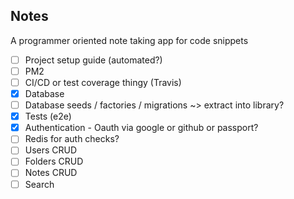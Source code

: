 ## Notes

A programmer oriented note taking app for code snippets

-   [ ] Project setup guide (automated?)
-   [ ] PM2
-   [ ] CI/CD or test coverage thingy (Travis)
-   [x] Database
-   [ ] Database seeds / factories / migrations ~> extract into library?
-   [x] Tests (e2e)
-   [x] Authentication - Oauth via google or github or passport?
-   [ ] Redis for auth checks?
-   [ ] Users CRUD
-   [ ] Folders CRUD
-   [ ] Notes CRUD
-   [ ] Search
